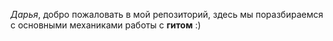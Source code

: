  *Дарья*, добро пожаловать в мой репозиторий, здесь мы поразбираемся с основными механиками работы с **гитом** :)